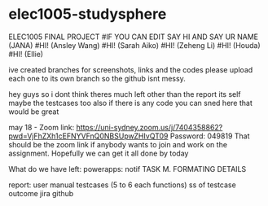 # elec1005-studysphere
ELEC1005 FINAL PROJECT 
#IF YOU CAN EDIT SAY HI AND SAY UR NAME (JANA)
#HI! (Ansley Wang)
#HI! (Sarah Aiko)
#HI! (Zeheng Li)
#HI! (Houda)
#HI! (Ellie)

ive created branches for screenshots, links and the codes please upload each one to its own branch so the github isnt messy.

hey guys so i dont think theres much left other than the report its self 
maybe the testcases too 
also if there is any code you can sned here that would be great 

may 18 - Zoom link:
https://uni-sydney.zoom.us/j/7404358862?pwd=VjFhZXh1cEFNYVFnQ0NBSUpwZHIvQT09
Password: 049819
That should be the zoom link if anybody wants to join and work on the assignment. Hopefully we can get it all done by today


What do we have left:
powerapps:
notif
TASK M.
FORMATING DETAILS

report:
user manual 
testcases (5 to 6 each functions)
ss of testcase outcome
jira
github 
